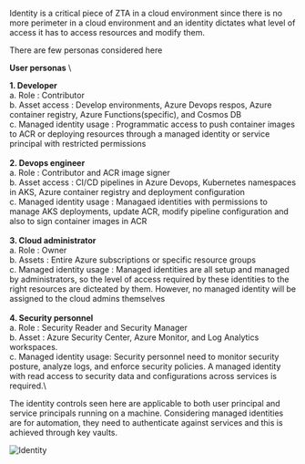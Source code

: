 Identity is a critical piece of ZTA in a cloud environment since there is no more perimeter in a cloud environment and an identity dictates what level of access it has to access resources and modify them.

There are few personas considered here

**User personas** \

**1. Developer**\
   a. Role : Contributor\
   b. Asset access : Develop environments, Azure Devops respos, Azure container registry, Azure Functions(specific), and Cosmos DB\
   c. Managed identity usage : Programmatic access to push container images to ACR or deploying resources through a managed identity or service principal with restricted permissions\
\
**2. Devops engineer**\
   a. Role : Contributor and ACR image signer\
   b. Asset access : CI/CD pipelines in Azure Devops, Kubernetes namespaces in AKS, Azure container registry and deployment configuration\
   c. Managed identity usage : Managaed identities with permissions to manage AKS deployments, update ACR, modify pipeline configuration and also to sign container images in ACR\
\
**3. Cloud administrator**\
   a. Role : Owner\
   b. Assets : Entire Azure subscriptions or specific resource groups\
   c. Managed identity usage : Managed identities are all setup and managed by administrators, so the level of access required by these identities to the right resources are dicteated by them. However, no managed identity will be assigned to the cloud admins themselves\
\
**4. Security personnel**\
   a. Role : Security Reader and Security Manager\
   b. Asset :  Azure Security Center, Azure Monitor, and Log Analytics workspaces.\
   c. Managed identity usage: Security personnel need to monitor security posture, analyze logs, and enforce security policies. A managed identity with read access to security data and configurations across services is required.\



The identity controls seen here are applicable to both user principal and service principals running on a machine. Considering managed identities are for automation, they need to authenticate against services and this is achieved through key vaults.

![Identity](https://github.com/sunilmuthyalapro/secure-azure-petstore/assets/138375291/362d1248-39c8-471c-9717-e9b4f05246c7)
